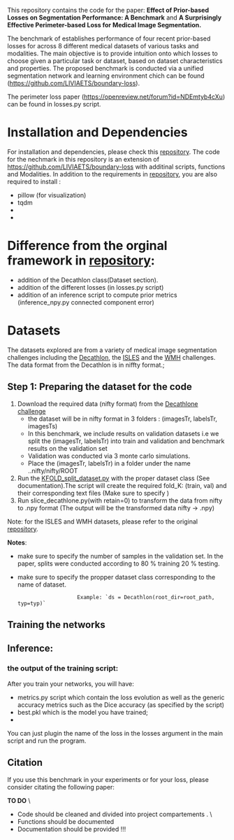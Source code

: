 
This repository contains the code for the paper: **Effect of Prior-based Losses on Segmentation Performance: A Benchmark** and **A Surprisingly Effective Perimeter-based Loss for Medical Image Segmentation.**


The benchmark of establishes performance of four recent prior-based losses for across 8 different medical datasets of various tasks and modalities. The main objective is to provide intuition onto which losses to choose given a particular task or dataset, based on dataset characteristics and properties. The proposed benchmark is conducted via a unified segmentation network and learning environment chich can be found (https://github.com/LIVIAETS/boundary-loss). 
 
The perimeter loss paper (https://openreview.net/forum?id=NDEmtyb4cXu) can be found in losses.py script. 
 
# Installation and Dependencies

For installation and dependencies, please check this [repository](https://github.com/LIVIAETS/boundary-loss). The code for the nechmark in this repository is an extension of https://github.com/LIVIAETS/boundary-loss with additinal scripts, functions and Modalities.
In addition to the requirements in [repository](https://github.com/LIVIAETS/boundary-loss), you are also required to install :
- pillow (for visualization)
- tqdm
- 
- 
# Difference from the orginal framework in [repository](https://github.com/LIVIAETS/boundary-loss):
- addition of the Decathlon class(Dataset section). 
- addition of the different losses (in losses.py script) 
- addition of an inference script to compute prior metrics (inference_npy.py connected component error) 


# Datasets 

The datasets explored are from a variety of medical image segmentation challenges including the [Decathlon](http://medicaldecathlon.com), the  [ISLES](http://www.isles-challenge.org) and the [WMH](https://wmh.isi.uu.nl) challenges. The data format from the Decathlon is in niffty format.; 

## Step 1: Preparing the dataset for the code

1. Download the required data (nifty format) from the [Decathlone challenge](http://medicaldecathlon.com)
   - the dataset will be in nifty format in 3 folders : (imagesTr, labelsTr, imagesTs)
   - In this benchmark, we include results on validation datasets i.e we split the (imagesTr, labelsTr) into train and validation and benchmark results on the validation set 
   - Validation was conducted via 3 monte carlo simulations.
   - Place the (imagesTr, labelsTr) in a folder under the name ..nifty/nifty/ROOT
2. Run the [KFOLD_split_dataset.py](https://github.com/rosanajurdi/DataSET_module) with the proper dataset class (See documentation).The script will create the required fold_K: (train, val) and their corresponding text files (Make sure to specify ) 
3. Run slice_decathlone.py(with retain=0) to transform the data from nifty to .npy format (The output will be the transformed data nifty -> .npy)

Note: for the ISLES and WMH datasets, please refer to the original [repository](https://github.com/LIVIAETS/boundary-loss).

**Notes**:
- make sure to specify the number of samples in the validation set. In the paper,  splits were conducted according to 80 % training 20 % testing. 
- make sure to specify the propper dataset class corresponding to the name of dataset.

                         Example: `ds = Decathlon(root_dir=root_path, typ=typ)` 
## Training the networks 


## Inference: 

### the output of the training script: 
After you train your networks, you will have:
- metrics.py script which contain the loss evolution as well as the generic accuracy metrics such as the Dice accuracy (as specified by the script) 
- best.pkl  which is the model you have trained; 
- 
You can just plugin the name of the loss in the losses argument in the main script and run the program. 

## Citation

If you use this benchmark in your experiments or for your loss, please consider citating the following paper:




**TO DO** \\
- Code should be cleaned and divided into project compartements . \\
- Functions should be documented
- Documentation should be provided !!! 
